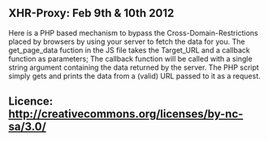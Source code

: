 XHR-Proxy: Feb 9th & 10th 2012
-----------------------------------------------------------
Here is a PHP based mechanism to bypass the Cross-Domain-Restrictions placed by browsers by using your server to fetch the data for you.
The get_page_data fuction in the JS file takes the Target_URL and a callback function as parameters; The callback function will be called with a single string argument containing the data returned by the server.
The PHP script simply gets and prints the data from a (valid) URL passed to it as a request.

Licence: http://creativecommons.org/licenses/by-nc-sa/3.0/
-----------------------------------------------------------
